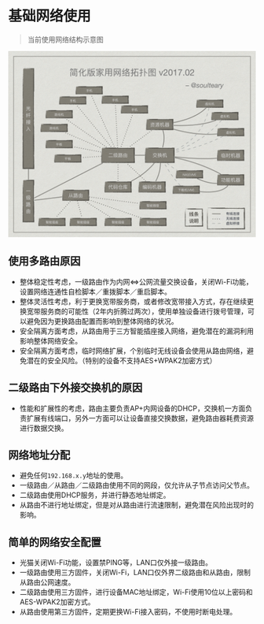 # 基础网络使用

> 当前使用网络结构示意图

![网络结构](./assets/img/network.png)

## 使用多路由原因

- 整体稳定性考虑，一级路由作为内网<=>公网流量交换设备，关闭Wi-Fi功能，设置网络连通性自检脚本／重拨脚本／重启脚本。
- 整体灵活性考虑，利于更换宽带服务商，或者修改宽带接入方式，存在继续更换宽带服务商的可能性（2年内折腾过两次），使用单独设备进行拨号管理，可以避免因为更换路由配置而影响到整体网络的状况。
- 安全隔离方面考虑，从路由用于三方智能插座接入网络，避免潜在的漏洞利用影响整体网络安全。
- 安全隔离方面考虑，临时网络扩展，个别临时无线设备会使用从路由网络，避免潜在的安全风险。（特别的设备不支持AES+WPAK2加密方式）

## 二级路由下外接交换机的原因

- 性能和扩展性的考虑，路由主要负责AP+内网设备的DHCP，交换机一方面负责扩展有线端口，另外一方面可以让设备直接交换数据，避免路由器耗费资源进行数据交换。

## 网络地址分配

- 避免任何`192.168.x.y`地址的使用。
- 一级路由／从路由／二级路由使用不同的网段，仅允许从子节点访问父节点。
- 二级路由使用DHCP服务，并进行静态地址绑定。
- 从路由不进行地址绑定，但是对从路由进行流速限制，避免潜在风险出现时的影响。

## 简单的网络安全配置

- 光猫关闭Wi-Fi功能，设置禁PING等，LAN口仅外接一级路由。
- 一级路由使用三方固件，关闭Wi-Fi，LAN口仅外界二级路由和从路由，限制从路由公网速度。
- 二级路由使用三方固件，进行设备MAC地址绑定，Wi-Fi使用10位以上密码和AES-WPAK2加密方式。
- 从路由使用第三方固件，定期更换Wi-Fi接入密码，不使用时断电处理。

